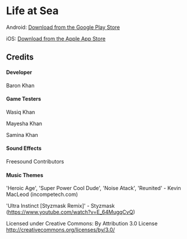 Life at Sea
========

Android: [Download from the Google Play Store](https://play.google.com/store/apps/details?id=com.khan.baron.LifeAtSea)

iOS: [Download from the Apple App Store](https://itunes.apple.com/us/app/life-at-sea/id1419690996)

Credits
-------

#### Developer
Baron Khan

#### Game Testers
Wasiq Khan

Mayesha Khan

Samina Khan

#### Sound Effects
Freesound Contributors

#### Music Themes
'Heroic Age', 'Super Power Cool Dude', 'Noise Atack', 'Reunited' - Kevin MacLeod (incompetech.com)

'Ultra Instinct [Styzmask Remix]' - Styzmask (https://www.youtube.com/watch?v=E_64MugqCvQ)

Licensed under Creative Commons: By Attribution 3.0 License
http://creativecommons.org/licenses/by/3.0/